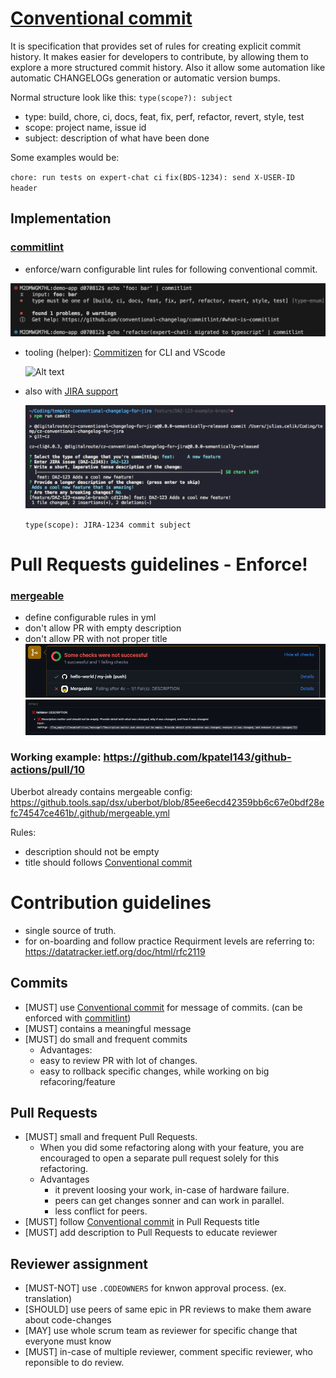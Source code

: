 # [Conventional commit](#cs)

It is specification that provides set of rules for creating explicit commit history. It makes easier for developers to contribute, by allowing them to explore a more structured commit history. Also it allow some automation like
automatic CHANGELOGs generation or automatic version bumps.

Normal structure look like this:
`type(scope?): subject`

- type: build, chore, ci, docs, feat, fix, perf, refactor, revert, style, test
- scope: project name, issue id
- subject: description of what have been done

Some examples would be:

`chore: run tests on expert-chat ci`
`fix(BDS-1234): send X-USER-ID header`

## Implementation

### [commitlint](https://github.com/conventional-changelog/commitlint)

- enforce/warn configurable lint rules for following conventional commit.

![alt text](commitlint.png "Title")

- tooling (helper): [Commitizen](https://commitizen.github.io/cz-cli/) for CLI and VScode

  ![Alt text](https://github.com/commitizen/cz-cli/raw/master/meta/screenshots/add-commit.png)

- also with [JIRA support](https://www.npmjs.com/package/@digitalroute/cz-conventional-changelog-for-jira?activeTab=readme)

  ![alt text](jira-commit.png "Title")

  `type(scope): JIRA-1234 commit subject`

# Pull Requests guidelines - Enforce!

### [mergeable](https://mergeable.readthedocs.io/en/latest/index.html)

- define configurable rules in yml
- don't allow PR with empty description
- don't allow PR with not proper title
  ![alt text](failing-check.png "Title")
  ![alt text](failing-detail.png "Title")

### Working example: https://github.com/kpatel143/github-actions/pull/10
Uberbot already contains mergeable config: https://github.tools.sap/dsx/uberbot/blob/85ee6ecd42359bb6c67e0bdf28efc74547ce461b/.github/mergeable.yml


Rules: 
- description should not be empty
- title should follows [Conventional commit](#cs)


# Contribution guidelines
- single source of truth.
- for on-boarding and follow practice
Requirment levels are referring to: https://datatracker.ietf.org/doc/html/rfc2119

## Commits
- [MUST] use [Conventional commit](#cs) for message of commits. (can be enforced with [commitlint](https://github.com/conventional-changelog/commitlint))
- [MUST] contains a meaningful message
- [MUST] do small and frequent commits
  -  Advantages:
    -  easy to review PR with lot of changes.
    -  easy to rollback specific changes, while working on big refacoring/feature
## Pull Requests
- [MUST] small and frequent Pull Requests.
  - When you did some refactoring along with your feature, you are encouraged to open a separate pull request solely for this refactoring.
  - Advantages
    - it prevent loosing your work, in-case of hardware failure.
    - peers can get changes sonner and can work in parallel.
    - less conflict for peers.
- [MUST] follow [Conventional commit](#cs) in Pull Requests title
- [MUST] add description to Pull Requests to educate reviewer
## Reviewer assignment
  - [MUST-NOT] use `.CODEOWNERS` for knwon approval process. (ex. translation)
  - [SHOULD] use peers of same epic in PR reviews to make them aware about code-changes
  - [MAY] use whole scrum team as reviewer for specific change that everyone must know
  - [MUST] in-case of multiple reviewer, comment specific reviewer, who reponsible to do review.
